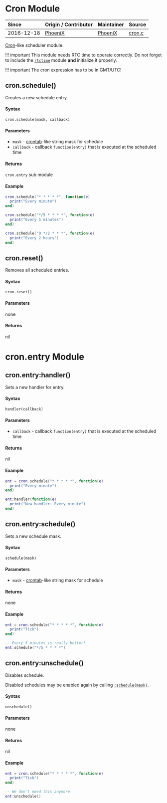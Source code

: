# Cron Module
| Since  | Origin / Contributor  | Maintainer  | Source  |
| :----- | :-------------------- | :---------- | :------ |
| 2016-12-18 | [PhoeniX](https://github.com/djphoenix) | [PhoeniX](https://github.com/djphoenix) | [cron.c](../../../app/modules/cron.c)|

[Cron](https://en.wikipedia.org/wiki/Cron)-like scheduler module.

!!! important
    This module needs RTC time to operate correctly. Do not forget to include the [`rtctime`](rtctime.md) module **and** initialize it properly.
    
!!! important
    The cron expression has to be in GMT/UTC!

## cron.schedule()

Creates a new schedule entry.

#### Syntax
`cron.schedule(mask, callback)`

#### Parameters
- `mask` - [crontab](https://en.wikipedia.org/wiki/Cron#Overview)-like string mask for schedule
- `callback` - callback `function(entry)` that is executed at the scheduled time

#### Returns
`cron.entry` sub module

#### Example

```lua
cron.schedule("* * * * *", function(e)
  print("Every minute")
end)

cron.schedule("*/5 * * * *", function(e)
  print("Every 5 minutes")
end)

cron.schedule("0 */2 * * *", function(e)
  print("Every 2 hours")
end)
```

## cron.reset()

Removes all scheduled entries.

#### Syntax
`cron.reset()`

#### Parameters
none

#### Returns
nil

# cron.entry Module

## cron.entry:handler()

Sets a new handler for entry.

#### Syntax
`handler(callback)`

#### Parameters
- `callback` - callback `function(entry)` that is executed at the scheduled time

#### Returns
nil

#### Example

```lua
ent = cron.schedule("* * * * *", function(e)
  print("Every minute")
end)

ent:handler(function(e)
  print("New handler: Every minute")
end)
```

## cron.entry:schedule()

Sets a new schedule mask.

#### Syntax
`schedule(mask)`

#### Parameters
- `mask` - [crontab](https://en.wikipedia.org/wiki/Cron#Overview)-like string mask for schedule

#### Returns
none

#### Example

```lua
ent = cron.schedule("* * * * *", function(e)
  print("Tick")
end)

-- Every 5 minutes is really better!
ent:schedule("*/5 * * * *")
```

## cron.entry:unschedule()

Disables schedule.

Disabled schedules may be enabled again by calling [`:schedule(mask)`](cron.md#cronentryschedule).

#### Syntax
`unschedule()`

#### Parameters
none

#### Returns
nil

#### Example

```lua
ent = cron.schedule("* * * * *", function(e)
  print("Tick")
end)

-- We don't need this anymore
ent:unschedule()
```
